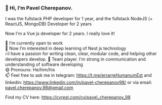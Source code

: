 ### 👋 Hi, I’m Pavel Cherepanov.  
I was the fullstack PHP developer for 1 year, and the fullstack NodeJS (+ ReactJS, MongoDB) Developer for 2 years  
  
Now I'm a Vue js developer for 2 years. I really love it!  
  
🔭 I’m currently open to work  
👀 Now I’m interested in deep learning of Nest js technology  
🔥I have a passion for writing clean, clear, modular code, and helping other developers develop. 
🤝 Team player. I'm strong in communication and understanding of software developing  
😄 Pronouns: He/him/his  
📫 Feel free to ask me in telegram: https://t.me/errarreHumanumEst and linkedin: https://www.linkedin.com/in/pavel-cherepanov98/ or via email: pavel.cherepanov.98@gmail.com  
  
Find my CV here: https://cvrest.com/cv/pavel_cherepanov_98

